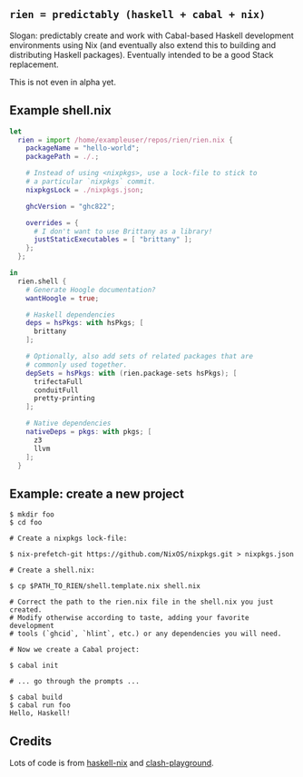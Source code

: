 ## `rien = predictably (haskell + cabal + nix)`

Slogan: predictably create and work with Cabal-based Haskell development environments using Nix (and eventually also extend this to building and distributing Haskell packages). Eventually intended to be a good Stack replacement.

This is not even in alpha yet.

## Example shell.nix

```nix
let 
  rien = import /home/exampleuser/repos/rien/rien.nix {
    packageName = "hello-world";
    packagePath = ./.;

    # Instead of using <nixpkgs>, use a lock-file to stick to
    # a particular `nixpkgs` commit.
    nixpkgsLock = ./nixpkgs.json;

    ghcVersion = "ghc822";

    overrides = {
      # I don't want to use Brittany as a library!
      justStaticExecutables = [ "brittany" ];
    };
  };

in
  rien.shell {
    # Generate Hoogle documentation?
    wantHoogle = true;

    # Haskell dependencies
    deps = hsPkgs: with hsPkgs; [
      brittany
    ];

    # Optionally, also add sets of related packages that are
    # commonly used together.
    depSets = hsPkgs: with (rien.package-sets hsPkgs); [
      trifectaFull
      conduitFull
      pretty-printing
    ];

    # Native dependencies
    nativeDeps = pkgs: with pkgs; [
      z3
      llvm
    ];
  }
```

## Example: create a new project

```shell
$ mkdir foo
$ cd foo

# Create a nixpkgs lock-file:

$ nix-prefetch-git https://github.com/NixOS/nixpkgs.git > nixpkgs.json

# Create a shell.nix:

$ cp $PATH_TO_RIEN/shell.template.nix shell.nix

# Correct the path to the rien.nix file in the shell.nix you just created.
# Modify otherwise according to taste, adding your favorite development
# tools (`ghcid`, `hlint`, etc.) or any dependencies you will need.

# Now we create a Cabal project:

$ cabal init

# ... go through the prompts ...
  
$ cabal build
$ cabal run foo
Hello, Haskell!
```

## Credits

Lots of code is from [haskell-nix](https://github.com/Gabriel439/haskell-nix)
and [clash-playground](https://github.com/thoughtpolice/clash-playground).
